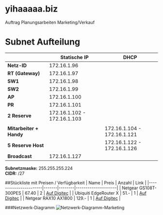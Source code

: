# yihaaaaa.biz
Auftrag Planungsarbeiten Marketing/Verkauf

# Subnet Aufteilung
|                     | Statische IP           | DHCP                      |
|---------------------|------------------------|---------------------------|
| **Netz-ID**         | 172.16.1.96            |                           |
| **RT (Gateway)**    | 172.16.1.97            |                           |
| **SW1**             | 172.16.1.98            |                           |
| **SW2**             | 172.16.1.99            |                           |
| **AP**              | 172.16.1.100           |                           |
| **PR**              | 172.16.1.101           |                           |
| **2 Reserve**       | 172.16.1.102 - 172.16.1.103 |                         |
|                     |                        |                           |
| **Mitarbeiter + Handy** |                   | 172.16.1.104 - 172.16.1.121 |
| **5 Reserve Host**  |                        | 172.16.1.122 - 172.16.1.126 |
| **Broadcast**       | 172.16.1.127           |                           |

**Subnetzmaske:** 255.255.255.224  
**CIDR:** /27

##Stückliste mit Preisen / Verfügbarkeit
| Name                  | Preis | Anzahl | Link                |
|-----------------------|-------|--------|---------------------|
| Netgear GS108T-300PES | 67.40 | 2      | [Auf Digitec](https://www.digitec.ch/de/s1/product/netgear-gs108t-300pes-8-ports-netzwerk-switch-12344379?utm_source=google&utm_medium=cpc&campaignid=20496494580&adgroupid=&adid=&dgCidg=CjwKCAiAsIGrBhAAEiwAEzMlC2Suh2WGy3_wnbHnwrQc0IxaQ5Iu8_J_MPvum6Ok603iwl8eraR1pxoCt3MQAvD_BwE&gad_source=1&gclid=CjwKCAiAsIGrBhAAEiwAEzMlC2Suh2WGy3_wnbHnwrQc0IxaQ5Iu8_J_MPvum6Ok603iwl8eraR1pxoCt3MQAvD_BwE&gclsrc=aw.ds) |
| Ubiquiti EdgeRouter X | 51.-  | 1      | [Auf Digitec](https://www.digitec.ch/de/s1/product/ubiquiti-edgerouter-x-router-4678785) |
| Netgear RAX10 AX1800  | 129.- | 1      | [Auf Digitec](https://www.digitec.ch/en/s1/product/netgear-rax10-ax1800-routers-14374122?utm_source=google&utm_medium=cpc&campaignid=20496494580&adgroupid=&adid=&dgCidg=CjwKCAiAsIGrBhAAEiwAEzMlCznRSZb_6GkKZM9gqqj00COoonjPPAkQRdK3FmJ2yLa8TSbzEM7OlxoCipAQAvD_BwE&gad_source=1&gclid=CjwKCAiAsIGrBhAAEiwAEzMlCznRSZb_6GkKZM9gqqj00COoonjPPAkQRdK3FmJ2yLa8TSbzEM7OlxoCipAQAvD_BwE&gclsrc=aw.ds) |

###Netzwerk-Diagramm
![Netzwerk-Diagramm-Marketing](https://github.com/mahyar-alizadeh/yihaaaaa.biz/assets/149591668/c84d44d3-e42b-4066-aefa-683ee207d7f1)

